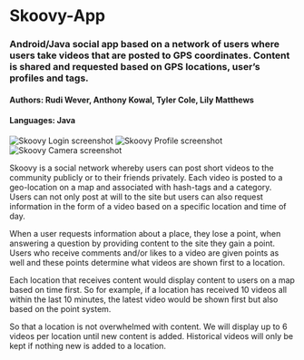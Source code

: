 # Skoovy-App
### Android/Java social app based on a network of users where users take videos that are posted to GPS coordinates.  Content is shared and requested based on GPS locations, user’s profiles and tags.
#### Authors: Rudi Wever, Anthony Kowal, Tyler Cole, Lily Matthews
#### Languages: Java

![Skoovy Login screenshot](https://github.com/rwever-projects/Skoovy-App/blob/master/SkoovyLoginScreenshot.png) ![Skoovy Profile screenshot](https://github.com/rwever-projects/Skoovy-App/blob/master/SkoovyProfileScreenshot.png) ![Skoovy Camera screenshot](https://github.com/rwever-projects/Skoovy-App/blob/master/SkoovyCameraWithVideo.gif)


Skoovy is a social network whereby users can post short videos to the community publicly or to their friends privately. Each video is posted to a geo-location on a map and associated with hash-tags and a category. Users can not only post at will to the site but users can also request information in the form of a video based on a specific location and time of day. 

When a user requests information about a place, they lose a point, when answering a question by providing content to the site they gain a point. Users who receive comments and/or likes to a video are given points as well and these points determine what videos are shown first to a location.

Each location that receives content would display content to users on a map based on time first. So for example, if a location has received 10 videos all within the last 10 minutes, the latest video would be shown first but also based on the point system.  

So that a location is not overwhelmed with content. We will display up to 6 videos per location until new content is added. Historical videos will only be kept if nothing new is added to a location. 
